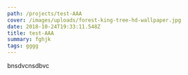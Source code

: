 ```yaml
---
path: /projects/test-AAA
cover: /images/uploads/forest-king-tree-hd-wallpaper.jpg
date: 2018-10-24T19:33:11.548Z
title: test-AAA
summary: fghjk
tags: gggg
---
```


bnsdvcnsdbvc
